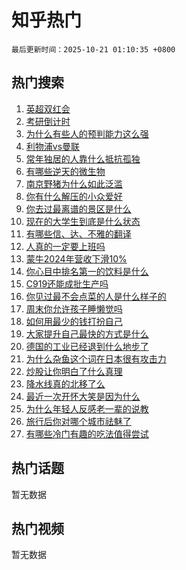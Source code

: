 # 知乎热门

`最后更新时间：2025-10-21 01:10:35 +0800`

## 热门搜索

1. [英超双红会](https://www.zhihu.com/search?q=%E8%8B%B1%E8%B6%85%E5%8F%8C%E7%BA%A2%E4%BC%9A)
1. [考研倒计时](https://www.zhihu.com/search?q=%E8%80%83%E7%A0%94%E5%80%92%E8%AE%A1%E6%97%B6)
1. [为什么有些人的预判能力这么强](https://www.zhihu.com/search?q=%E4%B8%BA%E4%BB%80%E4%B9%88%E6%9C%89%E4%BA%9B%E4%BA%BA%E7%9A%84%E9%A2%84%E5%88%A4%E8%83%BD%E5%8A%9B%E8%BF%99%E4%B9%88%E5%BC%BA)
1. [利物浦vs曼联](https://www.zhihu.com/search?q=%E5%88%A9%E7%89%A9%E6%B5%A6vs%E6%9B%BC%E8%81%94)
1. [常年独居的人靠什么抵抗孤独](https://www.zhihu.com/search?q=%E5%B8%B8%E5%B9%B4%E7%8B%AC%E5%B1%85%E7%9A%84%E4%BA%BA%E9%9D%A0%E4%BB%80%E4%B9%88%E6%8A%B5%E6%8A%97%E5%AD%A4%E7%8B%AC)
1. [有哪些逆天的微生物](https://www.zhihu.com/search?q=%E6%9C%89%E5%93%AA%E4%BA%9B%E9%80%86%E5%A4%A9%E7%9A%84%E5%BE%AE%E7%94%9F%E7%89%A9)
1. [南京野猪为什么如此泛滥](https://www.zhihu.com/search?q=%E5%8D%97%E4%BA%AC%E9%87%8E%E7%8C%AA%E4%B8%BA%E4%BB%80%E4%B9%88%E5%A6%82%E6%AD%A4%E6%B3%9B%E6%BB%A5)
1. [你有什么解压的小众爱好](https://www.zhihu.com/search?q=%E4%BD%A0%E6%9C%89%E4%BB%80%E4%B9%88%E8%A7%A3%E5%8E%8B%E7%9A%84%E5%B0%8F%E4%BC%97%E7%88%B1%E5%A5%BD)
1. [你去过最离谱的景区是什么](https://www.zhihu.com/search?q=%E4%BD%A0%E5%8E%BB%E8%BF%87%E6%9C%80%E7%A6%BB%E8%B0%B1%E7%9A%84%E6%99%AF%E5%8C%BA%E6%98%AF%E4%BB%80%E4%B9%88)
1. [现在的大学生到底是什么状态](https://www.zhihu.com/search?q=%E7%8E%B0%E5%9C%A8%E7%9A%84%E5%A4%A7%E5%AD%A6%E7%94%9F%E5%88%B0%E5%BA%95%E6%98%AF%E4%BB%80%E4%B9%88%E7%8A%B6%E6%80%81)
1. [有哪些信、达、不雅的翻译](https://www.zhihu.com/search?q=%E6%9C%89%E5%93%AA%E4%BA%9B%E4%BF%A1%E3%80%81%E8%BE%BE%E3%80%81%E4%B8%8D%E9%9B%85%E7%9A%84%E7%BF%BB%E8%AF%91)
1. [人真的一定要上班吗](https://www.zhihu.com/search?q=%E4%BA%BA%E7%9C%9F%E7%9A%84%E4%B8%80%E5%AE%9A%E8%A6%81%E4%B8%8A%E7%8F%AD%E5%90%97)
1. [蒙牛2024年营收下滑10%](https://www.zhihu.com/search?q=%E8%92%99%E7%89%9B2024%E5%B9%B4%E8%90%A5%E6%94%B6%E4%B8%8B%E6%BB%9110%25)
1. [你心目中排名第一的饮料是什么](https://www.zhihu.com/search?q=%E4%BD%A0%E5%BF%83%E7%9B%AE%E4%B8%AD%E6%8E%92%E5%90%8D%E7%AC%AC%E4%B8%80%E7%9A%84%E9%A5%AE%E6%96%99%E6%98%AF%E4%BB%80%E4%B9%88)
1. [C919还能成批生产吗](https://www.zhihu.com/search?q=C919%E8%BF%98%E8%83%BD%E6%88%90%E6%89%B9%E7%94%9F%E4%BA%A7%E5%90%97)
1. [你见过最不会点菜的人是什么样子的](https://www.zhihu.com/search?q=%E4%BD%A0%E8%A7%81%E8%BF%87%E6%9C%80%E4%B8%8D%E4%BC%9A%E7%82%B9%E8%8F%9C%E7%9A%84%E4%BA%BA%E6%98%AF%E4%BB%80%E4%B9%88%E6%A0%B7%E5%AD%90%E7%9A%84)
1. [周末你允许孩子睡懒觉吗](https://www.zhihu.com/search?q=%E5%91%A8%E6%9C%AB%E4%BD%A0%E5%85%81%E8%AE%B8%E5%AD%A9%E5%AD%90%E7%9D%A1%E6%87%92%E8%A7%89%E5%90%97)
1. [如何用最少的钱打扮自己](https://www.zhihu.com/search?q=%E5%A6%82%E4%BD%95%E7%94%A8%E6%9C%80%E5%B0%91%E7%9A%84%E9%92%B1%E6%89%93%E6%89%AE%E8%87%AA%E5%B7%B1)
1. [大家提升自己最快的方式是什么](https://www.zhihu.com/search?q=%E5%A4%A7%E5%AE%B6%E6%8F%90%E5%8D%87%E8%87%AA%E5%B7%B1%E6%9C%80%E5%BF%AB%E7%9A%84%E6%96%B9%E5%BC%8F%E6%98%AF%E4%BB%80%E4%B9%88)
1. [德国的工业已经退到什么地步了](https://www.zhihu.com/search?q=%E5%BE%B7%E5%9B%BD%E7%9A%84%E5%B7%A5%E4%B8%9A%E5%B7%B2%E7%BB%8F%E9%80%80%E5%88%B0%E4%BB%80%E4%B9%88%E5%9C%B0%E6%AD%A5%E4%BA%86)
1. [为什么杂鱼这个词在日本很有攻击力](https://www.zhihu.com/search?q=%E4%B8%BA%E4%BB%80%E4%B9%88%E6%9D%82%E9%B1%BC%E8%BF%99%E4%B8%AA%E8%AF%8D%E5%9C%A8%E6%97%A5%E6%9C%AC%E5%BE%88%E6%9C%89%E6%94%BB%E5%87%BB%E5%8A%9B)
1. [炒股让你明白了什么真理](https://www.zhihu.com/search?q=%E7%82%92%E8%82%A1%E8%AE%A9%E4%BD%A0%E6%98%8E%E7%99%BD%E4%BA%86%E4%BB%80%E4%B9%88%E7%9C%9F%E7%90%86)
1. [降水线真的北移了么](https://www.zhihu.com/search?q=%E9%99%8D%E6%B0%B4%E7%BA%BF%E7%9C%9F%E7%9A%84%E5%8C%97%E7%A7%BB%E4%BA%86%E4%B9%88)
1. [最近一次开怀大笑是因为什么](https://www.zhihu.com/search?q=%E6%9C%80%E8%BF%91%E4%B8%80%E6%AC%A1%E5%BC%80%E6%80%80%E5%A4%A7%E7%AC%91%E6%98%AF%E5%9B%A0%E4%B8%BA%E4%BB%80%E4%B9%88)
1. [为什么年轻人反感老一辈的说教](https://www.zhihu.com/search?q=%E4%B8%BA%E4%BB%80%E4%B9%88%E5%B9%B4%E8%BD%BB%E4%BA%BA%E5%8F%8D%E6%84%9F%E8%80%81%E4%B8%80%E8%BE%88%E7%9A%84%E8%AF%B4%E6%95%99)
1. [旅行后你对哪个城市祛魅了](https://www.zhihu.com/search?q=%E6%97%85%E8%A1%8C%E5%90%8E%E4%BD%A0%E5%AF%B9%E5%93%AA%E4%B8%AA%E5%9F%8E%E5%B8%82%E7%A5%9B%E9%AD%85%E4%BA%86)
1. [有哪些冷门有趣的吃法值得尝试](https://www.zhihu.com/search?q=%E6%9C%89%E5%93%AA%E4%BA%9B%E5%86%B7%E9%97%A8%E6%9C%89%E8%B6%A3%E7%9A%84%E5%90%83%E6%B3%95%E5%80%BC%E5%BE%97%E5%B0%9D%E8%AF%95)

## 热门话题

暂无数据

## 热门视频

暂无数据